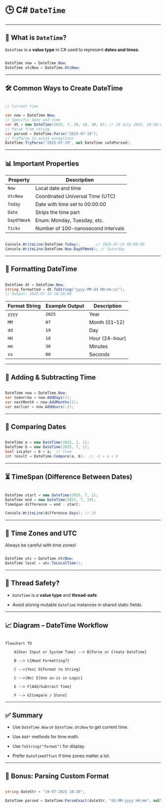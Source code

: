 # 🕒 C# `DateTime`



---



## 📌 What is `DateTime`?



`DateTime` is a **value type** in C# used to represent **dates and times**.



```csharp

DateTime now = DateTime.Now;
DateTime utcNow = DateTime.UtcNow;

```



---



## 🛠️ Common Ways to Create DateTime



```csharp

// Current time

var now = DateTime.Now;
// Specific date and time
var dt = new DateTime(2025, 7, 19, 18, 30, 0); // 19 July 2025, 18:30:00
// Parse from string
var parsed = DateTime.Parse("2025-07-19");
// TryParse to avoid exceptions
DateTime.TryParse("2025-07-19", out DateTime safeParsed);

```



---



## 📊 Important Properties



| Property | Description |
| ---------------- | ------------------------------------- |
| `Now` | Local date and time |
| `UtcNow` | Coordinated Universal Time (UTC) |
| `Today` | Date with time set to 00:00:00 |
| `Date` | Strips the time part |
| `DayOfWeek` | Enum: Monday, Tuesday, etc. |
| `Ticks` | Number of 100-nanosecond intervals |



```csharp

Console.WriteLine(DateTime.Today);       // 2025-07-19 00:00:00
Console.WriteLine(DateTime.Now.DayOfWeek); // Saturday

```



---



## 🧮 Formatting DateTime



```csharp

DateTime dt = DateTime.Now;
string formatted = dt.ToString("yyyy-MM-dd HH:mm:ss");
// Output: 2025-07-19 18:30:00

```



| Format String | Example Output       | Description                 |
|---------------|----------------------|-----------------------------|
| `yyyy`        | `2025`               | Year                        |
| `MM`          | `07`                 | Month (01–12)               |
| `dd`          | `19`                 | Day                         |
| `HH`          | `18`                 | Hour (24-hour)              |
| `mm`          | `30`                 | Minutes                     |
| `ss`          | `00`                 | Seconds                     |



---



## 🔁 Adding & Subtracting Time



```csharp

DateTime now = DateTime.Now;
var tomorrow = now.AddDays(1);
var nextMonth = now.AddMonths(1);
var earlier = now.AddHours(-2);

```



---



## 📏 Comparing Dates



```csharp

DateTime a = new DateTime(2025, 1, 1);
DateTime b = new DateTime(2025, 7, 1);
bool isLater = b > a;  // true
int result = DateTime.Compare(a, b);  // -1 = a < b

```



---



## ⏳ TimeSpan (Difference Between Dates)



```csharp

DateTime start = new DateTime(2025, 7, 1);
DateTime end = new DateTime(2025, 7, 19);
TimeSpan difference = end - start;

Console.WriteLine(difference.Days); // 18

```



---



## 🧭 Time Zones and UTC



Always be careful with time zones!



```csharp

DateTime utc = DateTime.UtcNow;
DateTime local = utc.ToLocalTime();

```



---



## 🧵 Thread Safety?



- `DateTime` is a **value type** and **thread-safe**.

- Avoid storing mutable `DateTime` instances in shared static fields.



---



## 📈 Diagram – DateTime Workflow



```mermaid

flowchart TD

    A[User Input or System Time] --> B[Parse or Create DateTime]

    B --> C{Need Formatting?}

    C -->|Yes| D[Format to String]

    C -->|No| E[Use as-is in Logic]

    E --> F[Add/Subtract Time]

    F --> G[Compare / Store]

```



---



## ✅ Summary



- Use `DateTime.Now` or `DateTime.UtcNow` to get current time.

- Use `Add*` methods for time math.

- Use `ToString("format")` for display.

- Prefer `DateTimeOffset` if time zones matter a lot.



---



## 🧪 Bonus: Parsing Custom Format



```csharp

string dateStr = "19-07-2025 18:30";

DateTime parsed = DateTime.ParseExact(dateStr, "dd-MM-yyyy HH:mm", null);

```

